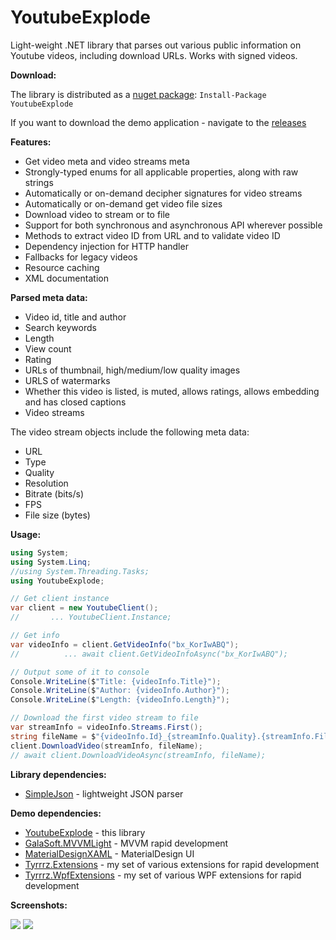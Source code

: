YoutubeExplode
===================


Light-weight .NET library that parses out various public information on Youtube videos, including download URLs. Works with signed videos.


**Download:**

The library is distributed as a [nuget package](https://www.nuget.org/packages/YoutubeExplode): `Install-Package YoutubeExplode`

If you want to download the demo application - navigate to the [releases](https://github.com/Tyrrrz/YoutubeExplode/releases)

**Features:**

- Get video meta and video streams meta
- Strongly-typed enums for all applicable properties, along with raw strings
- Automatically or on-demand decipher signatures for video streams
- Automatically or on-demand get video file sizes
- Download video to stream or to file
- Support for both synchronous and asynchronous API wherever possible
- Methods to extract video ID from URL and to validate video ID
- Dependency injection for HTTP handler
- Fallbacks for legacy videos
- Resource caching
- XML documentation

**Parsed meta data:**

 - Video id, title and author
 - Search keywords
 - Length
 - View count
 - Rating
 - URLs of thumbnail, high/medium/low quality images
 - URLS of watermarks
 - Whether this video is listed, is muted, allows ratings, allows embedding and has closed captions
 - Video streams

The video stream objects include the following meta data:

 - URL
 - Type
 - Quality
 - Resolution
 - Bitrate (bits/s)
 - FPS
 - File size (bytes)

**Usage:**

```c#
using System;
using System.Linq;
//using System.Threading.Tasks;
using YoutubeExplode;

// Get client instance
var client = new YoutubeClient();
//       ... YoutubeClient.Instance;

// Get info
var videoInfo = client.GetVideoInfo("bx_KorIwABQ");
//          ... await client.GetVideoInfoAsync("bx_KorIwABQ");

// Output some of it to console
Console.WriteLine($"Title: {videoInfo.Title}");
Console.WriteLine($"Author: {videoInfo.Author}");
Console.WriteLine($"Length: {videoInfo.Length}");

// Download the first video stream to file
var streamInfo = videoInfo.Streams.First();
string fileName = $"{videoInfo.Id}_{streamInfo.Quality}.{streamInfo.FileExtension}";
client.DownloadVideo(streamInfo, fileName);
// await client.DownloadVideoAsync(streamInfo, fileName);

```

**Library dependencies:**
- [SimpleJson](https://github.com/facebook-csharp-sdk/simple-json) - lightweight JSON parser


**Demo dependencies:**

 - [YoutubeExplode](https://github.com/Tyrrrz/YoutubeExplode) - this library
 - [GalaSoft.MVVMLight](http://www.mvvmlight.net) - MVVM rapid development
 - [MaterialDesignXAML](https://github.com/ButchersBoy/MaterialDesignInXamlToolkit) - MaterialDesign UI
 - [Tyrrrz.Extensions](https://github.com/Tyrrrz/Extensions) - my set of various extensions for rapid development
 - [Tyrrrz.WpfExtensions](https://github.com/Tyrrrz/WpfExtensions) - my set of various WPF extensions for rapid development
 
**Screenshots:**

![](http://www.tyrrrz.me/projects/images/ytexplode_1.png)
![](http://www.tyrrrz.me/projects/images/ytexplode_2.png)
